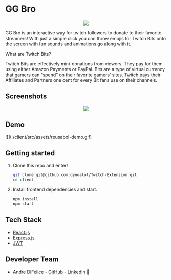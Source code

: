 # GG Bro

<p align="center">
  <img src="./client/src/assets/logo+slogan-even-smaller.png" />
</p>

GG Bro is an interactive way for twitch followers to donate to their favorite streamers! With just a simple click you can throw emojis for Twitch Bits onto the screen with fun sounds and animations go along with it. 

What are Twitch Bits?

Twitch Bits are effectively mini-donations from viewers. They pay for them using either Amazon Payments or PayPal. Bits are a type of virtual currency that gamers can “spend” on their favorite gamers’ sites. Twitch pays their Affiliates and Partners one cent for every Bit fans use on their channels.

## Screenshots

<p align="center">
  <img src="./client/src/assets/Reusabol-mockup.png" />
</p>

## Demo

<span style="text-align:center">
  ![](./client/src/assets/reusabol-demo.gif)
</span>


## Getting started

1. Clone this repo and enter!

   ```bash
   git clone git@github.com:dynoalot/Twitch-Extension.git
   cd client
   ```

2. Install frontend dependencies and start.

   ```bash
   npm install
   npm start
   ```


## Tech Stack

* [React.js](https://reactjs.org)
* [Express.js](https://expressjs.com/)
* [JWT](https://jwt.io/)

## Developer Team

* Andre DiFelice - [GitHub](https://github.com/dynoalot) - [LinkedIn](https://www.linkedin.com/in/difelice/) 🧟‍